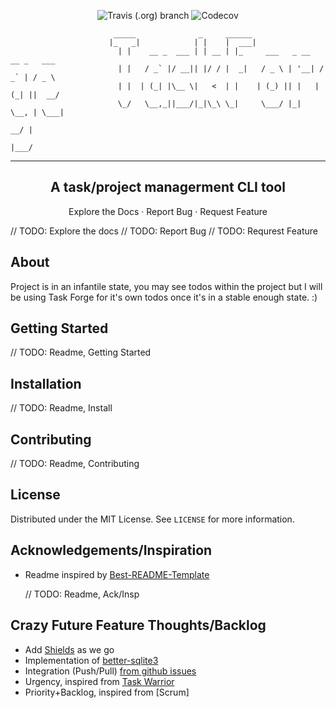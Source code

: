 <p align="center">
<img alt="Travis (.org) branch" src="https://img.shields.io/travis/Gander7/task-forge/master">

<img alt="Codecov" src="https://img.shields.io/codecov/c/github/Gander7/task-forge?token=9de28419-9dd8-4b08-810c-e73b6cf1c162">
</p>

```
                       _____              _     ______
                      |_   _|            | |    |  ___|
                        | |    __ _  ___ | | __ | |_     ___   _ __   __ _   ___
                        | |   / _` |/ __|| |/ / |  _|   / _ \ | '__| / _` | / _ \
                        | |  | (_| |\__ \|   <  | |    | (_) || |   | (_| ||  __/
                        \_/   \__,_||___/|_|\_\ \_|     \___/ |_|    \__, | \___|
                                                                      __/ |
                                                                     |___/
```

---

<h2 align="center">A task/project managerment CLI tool</h2>
<p align="center">
Explore the Docs · Report Bug · Request Feature
</p>

// TODO: Explore the docs
// TODO: Report Bug
// TODO: Requrest Feature

## About

Project is in an infantile state, you may see todos within the project but
I will be using Task Forge for it's own todos once it's in a stable enough state. :)

## Getting Started

// TODO: Readme, Getting Started

## Installation

// TODO: Readme, Install

## Contributing

// TODO: Readme, Contributing

## License

Distributed under the MIT License. See `LICENSE` for more information.

## Acknowledgements/Inspiration

- Readme inspired by [Best-README-Template](https://github.com/othneildrew/Best-README-Template/blob/master/README.md)

  // TODO: Readme, Ack/Insp

## Crazy Future Feature Thoughts/Backlog

- Add [Shields](https://shields.io/) as we go
- Implementation of [better-sqlite3](https://github.com/JoshuaWise/better-sqlite3/issues/262)
- Integration (Push/Pull) [from github issues](https://help.github.com/en/github/managing-your-work-on-github/about-issues)
- Urgency, inspired from [Task Warrior](https://github.com/GothenburgBitFactory/taskwarrior)
- Priority+Backlog, inspired from [Scrum]
